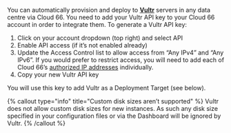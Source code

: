 You can automatically provision and deploy to **[Vultr](https://www.vultr.com/)** servers in any data centre via Cloud 66. You need to add your Vultr API key to your Cloud 66 account in order to integrate them. To generate a Vultr API key:

1. Click on your account dropdown (top right) and select API
2. Enable API access (if it’s not enabled already)
3. Update the Access Control list to allow access from “Any IPv4” and “Any IPv6”. If you would prefer to restrict access, you will need to add each of Cloud 66’s [authorized IP addresses](https://app.cloud66.com/authorized_ips) individually.
4. Copy your new Vultr API key 

You will use this key to add Vultr as a Deployment Target (see below).

{% callout type="info" title="Custom disk sizes aren’t supported" %}
Vultr does not allow custom disk sizes for new instances. As such any disk size specified in your configuration files or via the Dashboard will be ignored by Vultr.
{% /callout %}

